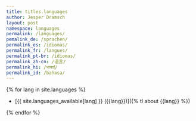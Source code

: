 ```yaml
---
title: titles.languages
author: Jesper Dramsch
layout: post
namespace: languages
permalink: /languages/
pemalink_de: /sprachen/
permalink_es: /idiomas/
permalink_fr: /langues/
permalink_pt-br: /idiomas/
permalink_zh-cn: /语言/
permalink_hi: /भाषाएँ/
permalink_id: /bahasa/
---
```


{% for lang in site.languages %}

-   [{{ site.languages_available[lang] }} ({{lang}})]({% tl about {{lang}} %})

{% endfor %}
